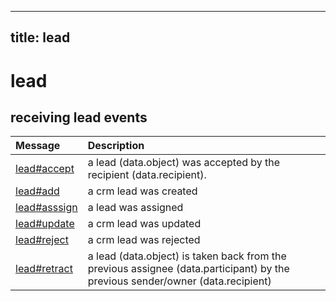 

---
title: lead
---
# lead






## receiving lead events

| Message | Description |
| :---- | :---------- |
| [lead#accept](#lead#accept) | a lead (data.object) was accepted by the recipient (data.recipient). |
| [lead#add](#lead#add) | a crm lead was created |
| [lead#asssign](#lead#asssign) | a lead was assigned |
| [lead#update](#lead#update) | a crm lead was updated |
| [lead#reject](#lead#reject) | a crm lead was rejected |
| [lead#retract](#lead#retract) | a lead (data.object) is taken back from the previous assignee (data.participant) by the previous sender/owner (data.recipient) |




